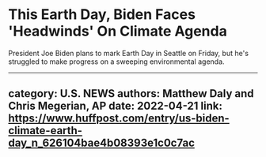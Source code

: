 # This Earth Day, Biden Faces 'Headwinds' On Climate Agenda

President Joe Biden plans to mark Earth Day in Seattle on Friday, but he's struggled to make progress on a sweeping environmental agenda.

---
category: U.S. NEWS
authors: Matthew Daly and Chris Megerian, AP
date: 2022-04-21
link: https://www.huffpost.com/entry/us-biden-climate-earth-day_n_626104bae4b08393e1c0c7ac
---
